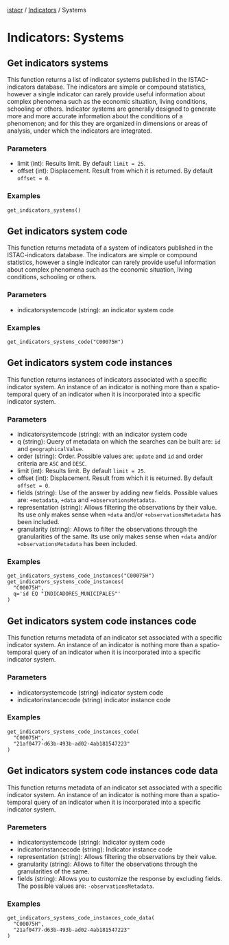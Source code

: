 [istacr](../index.md) / [Indicators](./indicators.md) / Systems 

# Indicators: Systems

## Get indicators systems
This function returns a list of indicator systems published in the ISTAC-indicators database. The indicators are simple or compound statistics, however a single indicator can rarely provide useful information about complex phenomena such as the economic situation, living conditions, schooling or others. Indicator systems are generally designed to generate more and more accurate information about the conditions of a phenomenon; and for this they are organized in dimensions or areas of analysis, under which the indicators are integrated.

### Parameters
- limit (int): Results limit. By default ``limit = 25``.
- offset (int): Displacement. Result from which it is returned. By default ``offset = 0``.

### Examples
```{code}
get_indicators_systems()
```

## Get indicators system code
This function returns metadata of a system of indicators published in the ISTAC-indicators database. The indicators are simple or compound statistics, however a single indicator can rarely provide useful information about complex phenomena such as the economic situation, living conditions, schooling or others.

### Parameters
- indicatorsystemcode (string): an indicator system code

### Examples
```{code}
get_indicators_systems_code("C00075H")
```

## Get indicators system code instances
This function returns instances of indicators associated with a specific indicator system. An instance of an indicator is nothing more than a spatio-temporal query of an indicator when it is incorporated into a specific indicator system.

### Parameters
- indicatorsystemcode (string): with an indicator system code
- q (string): Query of metadata on which the searches can be built are: ``id`` and ``geographicalValue``.
- order (string): Order. Possible values are: ``update`` and ``id`` and order criteria are ``ASC`` and ``DESC``.
- limit (int): Results limit. By default ``limit = 25``.
- offset (int): Displacement. Result from which it is returned.  By default ``offset = 0``.
- fields (string): Use of the answer by adding new fields. Possible values are: ``+metadata``, ``+data`` and ``+observationsMetadata``.
- representation (string): Allows filtering the observations by their value. Its use only makes sense when ``+data`` and/or ``+observationsMetadata`` has been included.
- granularity (string): Allows to filter the observations through the granularities of the same. Its use only makes sense when ``+data`` and/or ``+observationsMetadata`` has been included.

### Examples
```{code}
get_indicators_systems_code_instances("C00075H")
get_indicators_systems_code_instances(
  "C00075H",
  q='id EQ "INDICADORES_MUNICIPALES"'
)
```

## Get indicators system code instances code
This function returns metadata of an indicator set associated with a specific indicator system. An instance of an indicator is nothing more than a spatio-temporal query of an indicator when it is incorporated into a specific indicator system.

### Parameters 
- indicatorsystemcode (string) indicator system code
- indicatorinstancecode (string) indicator instance code

### Examples
```{code}
get_indicators_systems_code_instances_code(
  "C00075H",
  "21af0477-d63b-493b-ad02-4ab181547223"
)
```

## Get indicators system code instances code data
This function returns metadata of an indicator set associated with a specific indicator system. An instance of an indicator is nothing more than a spatio-temporal query of an indicator when it is incorporated into a specific indicator system.

### Paremeters
- indicatorsystemcode (string): Indicator system code
- indicatorinstancecode (string): Indicator instance code
- representation (string): Allows filtering the observations by their value.
- granularity (string): Allows to filter the observations through the granularities of the same.
- fields (string): Allows you to customize the response by excluding fields. The possible values are: ``-observationsMetadata``.

### Examples
```{code}
get_indicators_systems_code_instances_code_data(
  "C00075H",
  "21af0477-d63b-493b-ad02-4ab181547223"
)
```
